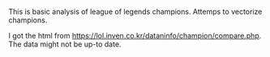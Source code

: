 This is basic analysis of league of legends champions. Attemps to vectorize champions. 

I got the html from https://lol.inven.co.kr/dataninfo/champion/compare.php. The data might not be up-to date. 